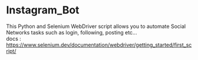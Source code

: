 # Instagram_Bot

This Python and Selenium WebDriver script allows you to automate Social Networks tasks such as login, following, posting etc...  
docs : https://www.selenium.dev/documentation/webdriver/getting_started/first_script/
